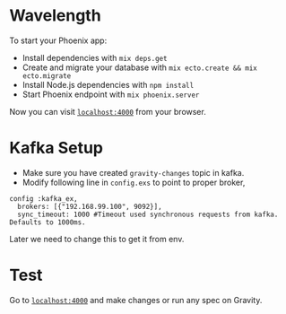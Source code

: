 # Wavelength

To start your Phoenix app:

  * Install dependencies with `mix deps.get`
  * Create and migrate your database with `mix ecto.create && mix ecto.migrate`
  * Install Node.js dependencies with `npm install`
  * Start Phoenix endpoint with `mix phoenix.server`

Now you can visit [`localhost:4000`](http://localhost:4000) from your browser.

# Kafka Setup
- Make sure you have created `gravity-changes` topic in kafka.
- Modify following line in `config.exs` to point to proper broker, 
```
config :kafka_ex,
  brokers: [{"192.168.99.100", 9092}],
  sync_timeout: 1000 #Timeout used synchronous requests from kafka. Defaults to 1000ms.
```
Later we need to change this to get it from env.

# Test
Go to [`localhost:4000`](http://localhost:4000) and make changes or run any spec on Gravity.